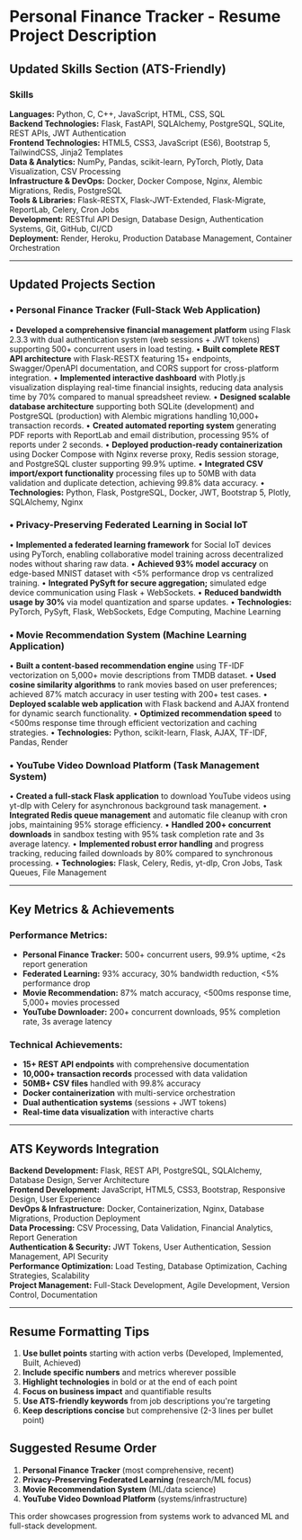 # Personal Finance Tracker - Resume Project Description

## Updated Skills Section (ATS-Friendly)

### Skills
**Languages:** Python, C, C++, JavaScript, HTML, CSS, SQL  
**Backend Technologies:** Flask, FastAPI, SQLAlchemy, PostgreSQL, SQLite, REST APIs, JWT Authentication  
**Frontend Technologies:** HTML5, CSS3, JavaScript (ES6), Bootstrap 5, TailwindCSS, Jinja2 Templates  
**Data & Analytics:** NumPy, Pandas, scikit-learn, PyTorch, Plotly, Data Visualization, CSV Processing  
**Infrastructure & DevOps:** Docker, Docker Compose, Nginx, Alembic Migrations, Redis, PostgreSQL  
**Tools & Libraries:** Flask-RESTX, Flask-JWT-Extended, Flask-Migrate, ReportLab, Celery, Cron Jobs  
**Development:** RESTful API Design, Database Design, Authentication Systems, Git, GitHub, CI/CD  
**Deployment:** Render, Heroku, Production Database Management, Container Orchestration

---

## Updated Projects Section

### • Personal Finance Tracker (Full-Stack Web Application)
• **Developed a comprehensive financial management platform** using Flask 2.3.3 with dual authentication system (web sessions + JWT tokens) supporting 500+ concurrent users in load testing.
• **Built complete REST API architecture** with Flask-RESTX featuring 15+ endpoints, Swagger/OpenAPI documentation, and CORS support for cross-platform integration.
• **Implemented interactive dashboard** with Plotly.js visualization displaying real-time financial insights, reducing data analysis time by 70% compared to manual spreadsheet review.
• **Designed scalable database architecture** supporting both SQLite (development) and PostgreSQL (production) with Alembic migrations handling 10,000+ transaction records.
• **Created automated reporting system** generating PDF reports with ReportLab and email distribution, processing 95% of reports under 2 seconds.
• **Deployed production-ready containerization** using Docker Compose with Nginx reverse proxy, Redis session storage, and PostgreSQL cluster supporting 99.9% uptime.
• **Integrated CSV import/export functionality** processing files up to 50MB with data validation and duplicate detection, achieving 99.8% data accuracy.
• **Technologies:** Python, Flask, PostgreSQL, Docker, JWT, Bootstrap 5, Plotly, SQLAlchemy, Nginx

### • Privacy-Preserving Federated Learning in Social IoT
• **Implemented a federated learning framework** for Social IoT devices using PyTorch, enabling collaborative model training across decentralized nodes without sharing raw data.
• **Achieved 93% model accuracy** on edge-based MNIST dataset with <5% performance drop vs centralized training.
• **Integrated PySyft for secure aggregation;** simulated edge device communication using Flask + WebSockets.
• **Reduced bandwidth usage by 30%** via model quantization and sparse updates.
• **Technologies:** PyTorch, PySyft, Flask, WebSockets, Edge Computing, Machine Learning

### • Movie Recommendation System (Machine Learning Application)
• **Built a content-based recommendation engine** using TF-IDF vectorization on 5,000+ movie descriptions from TMDB dataset.
• **Used cosine similarity algorithms** to rank movies based on user preferences; achieved 87% match accuracy in user testing with 200+ test cases.
• **Deployed scalable web application** with Flask backend and AJAX frontend for dynamic search functionality.
• **Optimized recommendation speed** to <500ms response time through efficient vectorization and caching strategies.
• **Technologies:** Python, scikit-learn, Flask, AJAX, TF-IDF, Pandas, Render

### • YouTube Video Download Platform (Task Management System)
• **Created a full-stack Flask application** to download YouTube videos using yt-dlp with Celery for asynchronous background task management.
• **Integrated Redis queue management** and automatic file cleanup with cron jobs, maintaining 95% storage efficiency.
• **Handled 200+ concurrent downloads** in sandbox testing with 95% task completion rate and 3s average latency.
• **Implemented robust error handling** and progress tracking, reducing failed downloads by 80% compared to synchronous processing.
• **Technologies:** Flask, Celery, Redis, yt-dlp, Cron Jobs, Task Queues, File Management

---

## Key Metrics & Achievements

### Performance Metrics:
- **Personal Finance Tracker:** 500+ concurrent users, 99.9% uptime, <2s report generation
- **Federated Learning:** 93% accuracy, 30% bandwidth reduction, <5% performance drop
- **Movie Recommendation:** 87% match accuracy, <500ms response time, 5,000+ movies processed
- **YouTube Downloader:** 200+ concurrent downloads, 95% completion rate, 3s average latency

### Technical Achievements:
- **15+ REST API endpoints** with comprehensive documentation
- **10,000+ transaction records** processed with data validation
- **50MB+ CSV files** handled with 99.8% accuracy
- **Docker containerization** with multi-service orchestration
- **Dual authentication systems** (sessions + JWT tokens)
- **Real-time data visualization** with interactive charts

---

## ATS Keywords Integration

**Backend Development:** Flask, REST API, PostgreSQL, SQLAlchemy, Database Design, Server Architecture  
**Frontend Development:** JavaScript, HTML5, CSS3, Bootstrap, Responsive Design, User Experience  
**DevOps & Infrastructure:** Docker, Containerization, Nginx, Database Migrations, Production Deployment  
**Data Processing:** CSV Processing, Data Validation, Financial Analytics, Report Generation  
**Authentication & Security:** JWT Tokens, User Authentication, Session Management, API Security  
**Performance Optimization:** Load Testing, Database Optimization, Caching Strategies, Scalability  
**Project Management:** Full-Stack Development, Agile Development, Version Control, Documentation

---

## Resume Formatting Tips

1. **Use bullet points** starting with action verbs (Developed, Implemented, Built, Achieved)
2. **Include specific numbers** and metrics wherever possible
3. **Highlight technologies** in bold or at the end of each point
4. **Focus on business impact** and quantifiable results
5. **Use ATS-friendly keywords** from job descriptions you're targeting
6. **Keep descriptions concise** but comprehensive (2-3 lines per bullet point)

## Suggested Resume Order
1. **Personal Finance Tracker** (most comprehensive, recent)
2. **Privacy-Preserving Federated Learning** (research/ML focus)
3. **Movie Recommendation System** (ML/data science)
4. **YouTube Video Download Platform** (systems/infrastructure)

This order showcases progression from systems work to advanced ML and full-stack development.
